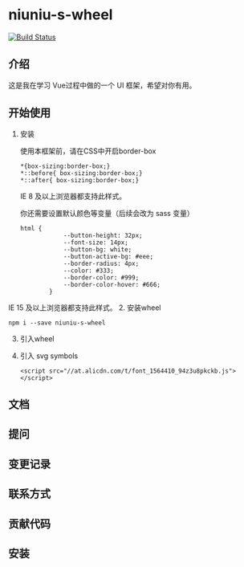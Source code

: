 # niuniu-s-wheel

[![Build Status](https://travis-ci.org/niuzhiwei/niuniu-s-wheel.svg?branch=master)](https://travis-ci.org/niuzhiwei/niuniu-s-wheel)

## 介绍

这是我在学习 Vue过程中做的一个 UI 框架，希望对你有用。

## 开始使用

1. 安装

    使用本框架前，请在CSS中开启border-box
    ```
    *{box-sizing:border-box;}
    *::before{ box-sizing:border-box;}
    *::after{ box-sizing:border-box;}
    ```

    IE 8 及以上浏览器都支持此样式。

    你还需要设置默认颜色等变量（后续会改为 sass 变量）

    ```
    html {
                --button-height: 32px;
                --font-size: 14px;
                --button-bg: white;
                --button-active-bg: #eee;
                --border-radius: 4px;
                --color: #333;
                --border-color: #999;
                --border-color-hover: #666;
            }
    ```
IE 15 及以上浏览器都支持此样式。
2. 安装wheel

   ```
   npm i --save niuniu-s-wheel
   ```
3. 引入wheel
   
4. 引入 svg symbols
   ```
   <script src="//at.alicdn.com/t/font_1564410_94z3u8pkckb.js"></script>
   ```



## 文档

## 提问

## 变更记录

## 联系方式

## 贡献代码

## 安装

